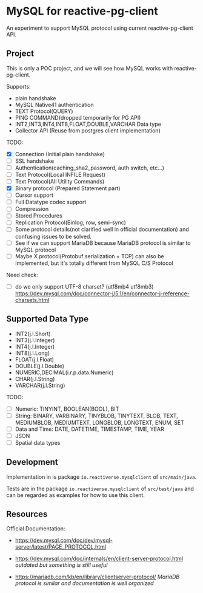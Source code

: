 # MySQL for reactive-pg-client

An experiment to support MySQL protocol using current reactive-pg-client API.

## Project

This is only a POC project, and we will see how MySQL works with reactive-pg-client.

Supports:

* plain handshake
* MySQL Native41 authentication
* TEXT Protocol(QUERY)
* PING COMMAND(dropped temporarily for PG API)
* INT2,INT3,INT4,INT8,FLOAT,DOUBLE,VARCHAR Data type
* Collector API (Reuse from postgres client implementation)

TODO:

- [x] Connection (Initial plain handshake)
- [ ] SSL handshake
- [ ] Authentication(caching_sha2_password, auth switch, etc...)
- [ ] Text Protocol(Local INFILE Request)
- [ ] Text Protocol(All Utility Commands)
- [x] Binary protocol (Prepared Statement part)
- [ ] Cursor support
- [ ] Full Datatype codec support
- [ ] Compression
- [ ] Stored Procedures
- [ ] Replication Protocol(Binlog, row, semi-sync)
- [ ] Some protocol details(not clarified well in official documentation) and confusing issues to be solved.
- [ ] See if we can support MariaDB because MariaDB protocol is similar to MySQL protocol
- [ ] Maybe X protocol(Protobuf serialization + TCP) can also be implemented, but it's totally different from MySQL C/S Protocol

Need check:

- [ ] do we only support UTF-8 charset? (utf8mb4 utf8mb3)
https://dev.mysql.com/doc/connector-j/5.1/en/connector-j-reference-charsets.html

## Supported Data Type

* INT2(j.l.Short)
* INT3(j.l.Integer)
* INT4(j.l.Integer)
* INT8(j.l.Long)
* FLOAT(j.l.Float)
* DOUBLE(j.l.Double)
* NUMERIC,DECIMAL(i.r.p.data.Numeric)
* CHAR(j.l.String)
* VARCHAR(j.l.String)

TODO:
- [ ] Numeric: TINYINT, BOOLEAN(BOOL), BIT
- [ ] String: BINARY, VARBINARY, TINYBLOB, TINYTEXT, BLOB, TEXT, MEDIUMBLOB, MEDIUMTEXT, LONGBLOB, LONGTEXT, ENUM, SET
- [ ] Data and Time: DATE, DATETIME, TIMESTAMP, TIME, YEAR
- [ ] JSON
- [ ] Spatial data types

## Development

Implementation in is package `io.reactiverse.mysqlclient` of `src/main/java`.

Tests are in the package `io.reactiverse.mysqlclient` of `src/test/java` and can be regarded as examples for how to use this client. 

## Resources

Official Documentation:

* https://dev.mysql.com/doc/dev/mysql-server/latest/PAGE_PROTOCOL.html

* https://dev.mysql.com/doc/internals/en/client-server-protocol.html *outdated but something is still useful*

* https://mariadb.com/kb/en/library/clientserver-protocol/ *MariaDB protocol is similar and documentation is well organized*





